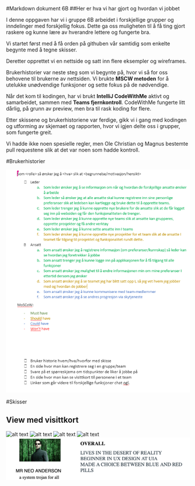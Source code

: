 #Markdown dokument 6B
##Her er hva vi har gjort og hvordan vi jobbet

<p>I denne oppgaven har vi i gruppe 6B arbeidet i forskjellige grupper og inndelinger med forskjellig fokus. 
Dette ga oss muligheten til å få ting gjort raskere og kunne lære av hverandre lettere og fungerte bra.</p>
<p>Vi startet først med å få orden på githuben vår samtidig som enkelte begynte med å tegne skisser.
<p>Deretter opprettet vi en nettside og satt inn flere eksempler og wireframes.</p>
<p>Brukerhistorier var neste steg som vi begynte på, hvor vi så for oss behovene til brukerne av nettsiden.
Vi brukte <b>MSCW metoden</b> for å utelukke unødvendige funksjoner og sette fokus på de nødvendige.</p>
<p>Når det kom til kodingen, har vi brukt <b>IntelliJ CodeWithMe</b> aktivt og samarbeidet, sammen med <b>Teams fjernkontroll</b>.
CodeWithMe fungerte litt dårlig, på grunn av preview, men bra til rask koding for flere.</p>
Etter skissene og brukerhistoriene var ferdige, gikk vi i gang med kodingen og utforming av skjemaet og rapporten, hvor vi igjen delte oss i grupper, som fungerte greit.
<p>Vi hadde ikke noen spesielle regler, men Ole Christian og Magnus bestemte pull requestene slik at det var noen som hadde kontroll.</p>




#Brukerhistorier

![alt text](https://raw.githubusercontent.com/Gruppe-6B/Gruppe-6B.github.io/visittkort/img.png) 



#Skisser

## View med visittkort
![alt text](https://github.com/Gruppe-6B/is114/blob/main/Visittkort-design.png?raw=true)
![alt text](https://github.com/Gruppe-6B/is114/blob/main/Visittkort-design%202.png?raw=true)
![alt text](https://github.com/Gruppe-6B/is114/blob/main/Visittkort-design%203.png?raw=true)
![alt text](https://github.com/Gruppe-6B/is114/blob/main/Visittkort-design%204.png?raw=true)
![alt text](https://github.com/Gruppe-6B/Gruppe-6B.github.io/blob/2c52d8c2330b6167edeade0a8b20f2a8fe9972f3/VISITBILETTE.png?raw=true)



